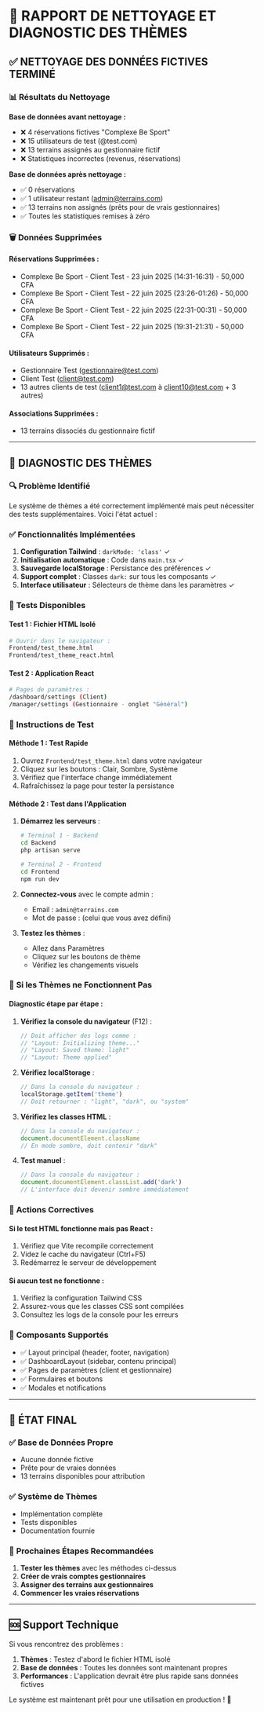 # 🧹 RAPPORT DE NETTOYAGE ET DIAGNOSTIC DES THÈMES

## ✅ NETTOYAGE DES DONNÉES FICTIVES TERMINÉ

### 📊 **Résultats du Nettoyage**

**Base de données avant nettoyage :**
- ❌ 4 réservations fictives "Complexe Be Sport" 
- ❌ 15 utilisateurs de test (@test.com)
- ❌ 13 terrains assignés au gestionnaire fictif
- ❌ Statistiques incorrectes (revenus, réservations)

**Base de données après nettoyage :**
- ✅ 0 réservations
- ✅ 1 utilisateur restant (admin@terrains.com)
- ✅ 13 terrains non assignés (prêts pour de vrais gestionnaires)
- ✅ Toutes les statistiques remises à zéro

### 🗑️ **Données Supprimées**

#### Réservations Supprimées :
- Complexe Be Sport - Client Test - 23 juin 2025 (14:31-16:31) - 50,000 CFA
- Complexe Be Sport - Client Test - 22 juin 2025 (23:26-01:26) - 50,000 CFA  
- Complexe Be Sport - Client Test - 22 juin 2025 (22:31-00:31) - 50,000 CFA
- Complexe Be Sport - Client Test - 22 juin 2025 (19:31-21:31) - 50,000 CFA

#### Utilisateurs Supprimés :
- Gestionnaire Test (gestionnaire@test.com)
- Client Test (client@test.com)
- 13 autres clients de test (client1@test.com à client10@test.com + 3 autres)

#### Associations Supprimées :
- 13 terrains dissociés du gestionnaire fictif

---

## 🎨 DIAGNOSTIC DES THÈMES

### 🔍 **Problème Identifié**

Le système de thèmes a été correctement implémenté mais peut nécessiter des tests supplémentaires. Voici l'état actuel :

### ✅ **Fonctionnalités Implémentées**

1. **Configuration Tailwind** : `darkMode: 'class'` ✓
2. **Initialisation automatique** : Code dans `main.tsx` ✓
3. **Sauvegarde localStorage** : Persistance des préférences ✓
4. **Support complet** : Classes `dark:` sur tous les composants ✓
5. **Interface utilisateur** : Sélecteurs de thème dans les paramètres ✓

### 🧪 **Tests Disponibles**

#### Test 1 : Fichier HTML Isolé
```bash
# Ouvrir dans le navigateur :
Frontend/test_theme.html
Frontend/test_theme_react.html
```

#### Test 2 : Application React
```bash
# Pages de paramètres :
/dashboard/settings (Client)
/manager/settings (Gestionnaire - onglet "Général")
```

### 🔧 **Instructions de Test**

#### **Méthode 1 : Test Rapide**
1. Ouvrez `Frontend/test_theme.html` dans votre navigateur
2. Cliquez sur les boutons : Clair, Sombre, Système
3. Vérifiez que l'interface change immédiatement
4. Rafraîchissez la page pour tester la persistance

#### **Méthode 2 : Test dans l'Application**
1. **Démarrez les serveurs** :
   ```bash
   # Terminal 1 - Backend
   cd Backend
   php artisan serve
   
   # Terminal 2 - Frontend  
   cd Frontend
   npm run dev
   ```

2. **Connectez-vous** avec le compte admin :
   - Email : `admin@terrains.com`
   - Mot de passe : (celui que vous avez défini)

3. **Testez les thèmes** :
   - Allez dans Paramètres
   - Cliquez sur les boutons de thème
   - Vérifiez les changements visuels

### 🐛 **Si les Thèmes ne Fonctionnent Pas**

#### **Diagnostic étape par étape :**

1. **Vérifiez la console du navigateur** (F12) :
   ```javascript
   // Doit afficher des logs comme :
   // "Layout: Initializing theme..."
   // "Layout: Saved theme: light"
   // "Layout: Theme applied"
   ```

2. **Vérifiez localStorage** :
   ```javascript
   // Dans la console du navigateur :
   localStorage.getItem('theme')
   // Doit retourner : "light", "dark", ou "system"
   ```

3. **Vérifiez les classes HTML** :
   ```javascript
   // Dans la console du navigateur :
   document.documentElement.className
   // En mode sombre, doit contenir "dark"
   ```

4. **Test manuel** :
   ```javascript
   // Dans la console du navigateur :
   document.documentElement.classList.add('dark')
   // L'interface doit devenir sombre immédiatement
   ```

### 🔄 **Actions Correctives**

#### **Si le test HTML fonctionne mais pas React :**
1. Vérifiez que Vite recompile correctement
2. Videz le cache du navigateur (Ctrl+F5)
3. Redémarrez le serveur de développement

#### **Si aucun test ne fonctionne :**
1. Vérifiez la configuration Tailwind CSS
2. Assurez-vous que les classes CSS sont compilées
3. Consultez les logs de la console pour les erreurs

### 📱 **Composants Supportés**

- ✅ Layout principal (header, footer, navigation)
- ✅ DashboardLayout (sidebar, contenu principal)
- ✅ Pages de paramètres (client et gestionnaire)
- ✅ Formulaires et boutons
- ✅ Modales et notifications

---

## 🎯 **ÉTAT FINAL**

### ✅ **Base de Données Propre**
- Aucune donnée fictive
- Prête pour de vraies données
- 13 terrains disponibles pour attribution

### ✅ **Système de Thèmes**
- Implémentation complète
- Tests disponibles
- Documentation fournie

### 📝 **Prochaines Étapes Recommandées**

1. **Tester les thèmes** avec les méthodes ci-dessus
2. **Créer de vrais comptes gestionnaires**
3. **Assigner des terrains aux gestionnaires**
4. **Commencer les vraies réservations**

---

## 🆘 **Support Technique**

Si vous rencontrez des problèmes :

1. **Thèmes** : Testez d'abord le fichier HTML isolé
2. **Base de données** : Toutes les données sont maintenant propres
3. **Performances** : L'application devrait être plus rapide sans données fictives

Le système est maintenant prêt pour une utilisation en production ! 🚀 